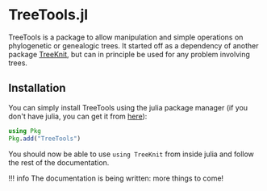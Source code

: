 # TreeTools.jl

TreeTools is a package to allow manipulation and simple operations on phylogenetic or genealogic trees. 
It started off as a dependency of another package [TreeKnit](https://github.com/PierreBarrat/TreeKnit.jl), but can in principle be used for any problem involving trees. 

## Installation

You can simply install TreeTools using the julia package manager (if you don't have julia, you can get it from [here](https://julialang.org/downloads/)): 
```julia
using Pkg
Pkg.add("TreeTools")
```
You should now be able to use `using TreeKnit` from inside julia and follow the rest of the documentation. 

!!! info
    The documentation is being written: more things to come! 